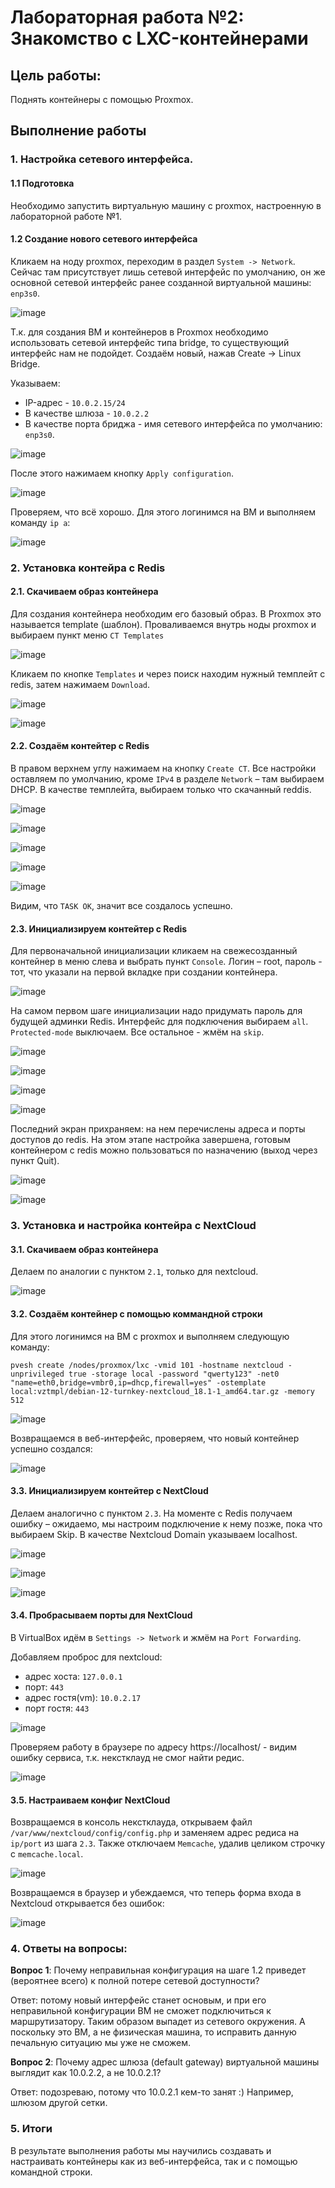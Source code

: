 # Лабораторная работа №2: Знакомство с LXC-контейнерами

## Цель работы:
Поднять контейнеры с помощью Proxmox.

## Выполнение работы

### 1. Настройка сетевого интерфейса.

#### 1.1 Подготовка
Необходимо запустить виртуальную машину с proxmox, настроенную в лабораторной работе №1.

#### 1.2 Создание нового сетевого интерфейса
Кликаем на ноду proxmox, переходим в раздел `System -> Network`.
Сейчас там присутствует лишь сетевой интерфейс по умолчанию, он же основной сетевой интерфейс ранее созданной виртуальной машины: `enp3s0`.

![image](img/Screenshot_1.png)

Т.к. для создания ВМ и контейнеров в Proxmox необходимо использовать сетевой интерфейс типа bridge, то существующий интерфейс нам не подойдет.
Создаём новый, нажав Create -> Linux Bridge.

Указываем:
- IP-адрес - `10.0.2.15/24`
- В качестве шлюза - `10.0.2.2` 
- В качестве порта бриджа - имя сетевого интерфейса по умолчанию: `enp3s0`.

![image](img/Screenshot_2.png)

После этого нажимаем кнопку `Apply configuration`.

![image](img/Screenshot_3.png)

Проверяем, что всё хорошо.
Для этого логинимся на ВМ и выполняем команду `ip a`:

![image](img/Screenshot_4.png)

### 2. Установка контейра с Redis

#### 2.1. Скачиваем образ контейнера
Для создания контейнера необходим его базовый образ.
В Proxmox это называется template (шаблон).
Проваливаемся внутрь ноды proxmox и выбираем пункт меню `CT Templates`

![image](img/Screenshot_5.png)

Кликаем по кнопке `Templates` и через поиск находим нужный темплейт с redis, затем нажимаем `Download`.

![image](img/Screenshot_6.png)

![image](img/Screenshot_7.png)

#### 2.2. Создаём контейтер с Redis
В правом верхнем углу нажимаем на кнопку `Create CT`.
Все настройки оставляем по умолчанию, кроме `IPv4` в разделе `Network` – там выбираем DHCP.
В качестве темплейта, выбираем только что скачанный reddis.

![image](img/Screenshot_8.png)

![image](img/Screenshot_9.png)

![image](img/Screenshot_10.png)

![image](img/Screenshot_11.png)

![image](img/Screenshot_12.png)

Видим, что `TASK OK`, значит все создалось успешно.

#### 2.3. Инициализируем контейтер с Redis
Для первоначальной инициализации кликаем на свежесозданный контейнер в меню слева и выбрать пункт `Console`.
Логин – root, пароль - тот, что указали на первой вкладке при создании контейнера.

![image](img/Screenshot_13.png)

На самом первом шаге инициализации надо придумать пароль для будущей админки Redis. 
Интерфейс для подключения выбираем `all`. `Protected-mode` выключаем. 
Все остальное - жмём на `skip`.

![image](img/Screenshot_14.png)

![image](img/Screenshot_15.png)

![image](img/Screenshot_16.png)

![image](img/Screenshot_17.png)

Последний экран прихраняем: на нем перечислены адреса и порты доступов до redis.
На этом этапе настройка завершена, готовым контейнером с redis можно пользоваться по назначению (выход через пункт Quit).

![image](img/Screenshot_18.png)

![image](img/Screenshot_19.png)

### 3. Установка и настройка контейра с NextCloud

#### 3.1. Скачиваем образ контейнера
Делаем по аналогии с пунктом `2.1`, только для nextcloud. 

![image](img/Screenshot_20.png)

#### 3.2. Создаём контейнер с помощью коммандной строки
Для этого логинимся на ВМ с proxmox и выполняем следующую команду:

```
pvesh create /nodes/proxmox/lxc -vmid 101 -hostname nextcloud -unprivileged true -storage local -password "qwerty123" -net0 "name=eth0,bridge=vmbr0,ip=dhcp,firewall=yes" -ostemplate local:vztmpl/debian-12-turnkey-nextcloud_18.1-1_amd64.tar.gz -memory 512
```

![image](img/Screenshot_21.png)

Возвращаемся в веб-интерфейс, проверяем, что новый контейнер успешно создался:

![image](img/Screenshot_22.png)

#### 3.3. Инициализируем контейтер с NextCloud
Делаем аналогично с пунктом `2.3`.
На моменте с Redis получаем ошибку – ожидаемо, мы настроим подключение к нему позже, пока что выбираем Skip. 
В качестве Nextcloud Domain указываем localhost.

![image](img/Screenshot_23.png)

![image](img/Screenshot_24.png)

![image](img/Screenshot_25.png)


#### 3.4. Пробрасываем порты для NextCloud
В VirtualBox идём в `Settings -> Network` и жмём на `Port Forwarding`. 

Добавляем проброс для nextcloud:
- адрес хоста: `127.0.0.1`
- порт: `443`
- адрес гостя(vm): `10.0.2.17`
- порт гостя: `443`

![image](img/Screenshot_26.png)

Проверяем работу в браузере по адресу https://localhost/ - видим ошибку сервиса, т.к. некстклауд не смог найти редис.

![image](img/Screenshot_27.png)

#### 3.5. Настраиваем конфиг NextCloud
Возвращаемся в консоль некстклауда, открываем файл `/var/www/nextcloud/config/config.php` и заменяем адрес редиса на `ip/port` из шага `2.3`.
Также отключаем `Memcache`, удалив целиком строчку с `memcache.local`.

![image](img/Screenshot_28.png)

Возвращаемся в браузер и убеждаемся, что теперь форма входа в Nextcloud открывается без ошибок:

![image](img/Screenshot_29.png)

### 4. Ответы на вопросы:
**Вопрос 1**: Почему неправильная конфигурация на шаге 1.2 приведет (вероятнее всего) к полной потере сетевой доступности?

Ответ: потому новый интерфейс станет основым, и при его неправильной конфигурации ВМ не сможет подключиться к маршрутизатору. 
Таким образом выпадет из сетевого окружения. А поскольку это ВМ, а не физическая машина, то исправить данную печальную ситуацию мы уже не сможем.

**Вопрос 2**: Почему адрес шлюза (default gateway) виртуальной машины выглядит как 10.0.2.2, а не 10.0.2.1?

Ответ: подозреваю, потому что 10.0.2.1 кем-то занят :) Например, шлюзом другой сетки.


### 5. Итоги
В результате выполнения работы мы научились создавать и настраивать контейнеры как из веб-интерфейса, так и с помощью командной строки.

